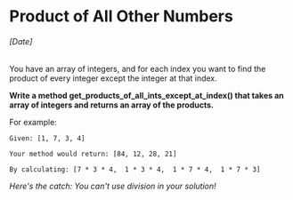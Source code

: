# Product of All Other Numbers
###### [Date]

You have an array of integers, and for each index you want to find the product of every integer except the integer at that index.

**Write a method get_products_of_all_ints_except_at_index() that takes an array of integers and returns an array of the products.**

For example:
```
Given: [1, 7, 3, 4]

Your method would return: [84, 12, 28, 21]

By calculating: [7 * 3 * 4,  1 * 3 * 4,  1 * 7 * 4,  1 * 7 * 3]
```

_Here's the catch: *You can't use division in your solution!*_
